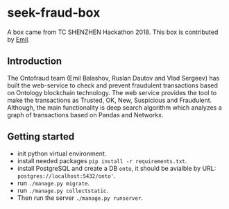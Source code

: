 # seek-fraud-box

A box came from TC SHENZHEN Hackathon 2018. This box is contributed by [Emil](https://github.com/emil-balashov).

## Introduction

The Ontofraud team (Emil Balashov, Ruslan Dautov and Vlad Sergeev) has built the web-service to check and prevent fraudulent transactions based on Ontology blockchain technology. The web service provides the tool to make the transactions as Trusted, OK, New, Suspicious and Fraudulent. Although, the main functionality is deep search algorithm which analyzes a graph of transactions based on Pandas and Networkx.

## Getting started

- init python virtual environment.
- install needed packages `pip install -r requirements.txt`.
- install PostgreSQL and create a DB `onto`, it should be avialble by URL: `postgres://localhost:5432/onto'`.
- run `./manage.py migrate`.
- run `./manage.py collectstatic`.
- Then run the server `./manage.py runserver`.